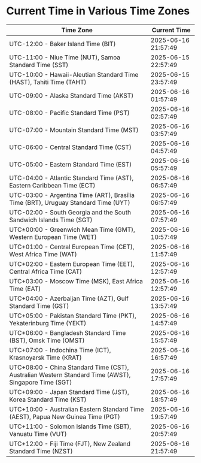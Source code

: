 # Current Time in Various Time Zones

| Time Zone | Current Time |
|-----------|--------------|
| UTC-12:00 - Baker Island Time (BIT) | 2025-06-16 21:57:49 |
| UTC-11:00 - Niue Time (NUT), Samoa Standard Time (SST) | 2025-06-15 22:57:49 |
| UTC-10:00 - Hawaii-Aleutian Standard Time (HAST), Tahiti Time (TAHT) | 2025-06-15 23:57:49 |
| UTC-09:00 - Alaska Standard Time (AKST) | 2025-06-16 01:57:49 |
| UTC-08:00 - Pacific Standard Time (PST) | 2025-06-16 02:57:49 |
| UTC-07:00 - Mountain Standard Time (MST) | 2025-06-16 03:57:49 |
| UTC-06:00 - Central Standard Time (CST) | 2025-06-16 04:57:49 |
| UTC-05:00 - Eastern Standard Time (EST) | 2025-06-16 05:57:49 |
| UTC-04:00 - Atlantic Standard Time (AST), Eastern Caribbean Time (ECT) | 2025-06-16 06:57:49 |
| UTC-03:00 - Argentina Time (ART), Brasília Time (BRT), Uruguay Standard Time (UYT) | 2025-06-16 06:57:49 |
| UTC-02:00 - South Georgia and the South Sandwich Islands Time (SGT) | 2025-06-16 07:57:49 |
| UTC±00:00 - Greenwich Mean Time (GMT), Western European Time (WET) | 2025-06-16 10:57:49 |
| UTC+01:00 - Central European Time (CET), West Africa Time (WAT) | 2025-06-16 11:57:49 |
| UTC+02:00 - Eastern European Time (EET), Central Africa Time (CAT) | 2025-06-16 12:57:49 |
| UTC+03:00 - Moscow Time (MSK), East Africa Time (EAT) | 2025-06-16 12:57:49 |
| UTC+04:00 - Azerbaijan Time (AZT), Gulf Standard Time (GST) | 2025-06-16 13:57:49 |
| UTC+05:00 - Pakistan Standard Time (PKT), Yekaterinburg Time (YEKT) | 2025-06-16 14:57:49 |
| UTC+06:00 - Bangladesh Standard Time (BST), Omsk Time (OMST) | 2025-06-16 15:57:49 |
| UTC+07:00 - Indochina Time (ICT), Krasnoyarsk Time (KRAT) | 2025-06-16 16:57:49 |
| UTC+08:00 - China Standard Time (CST), Australian Western Standard Time (AWST), Singapore Time (SGT) | 2025-06-16 17:57:49 |
| UTC+09:00 - Japan Standard Time (JST), Korea Standard Time (KST) | 2025-06-16 18:57:49 |
| UTC+10:00 - Australian Eastern Standard Time (AEST), Papua New Guinea Time (PGT) | 2025-06-16 19:57:49 |
| UTC+11:00 - Solomon Islands Time (SBT), Vanuatu Time (VUT) | 2025-06-16 20:57:49 |
| UTC+12:00 - Fiji Time (FJT), New Zealand Standard Time (NZST) | 2025-06-16 21:57:49 |
